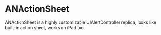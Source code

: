 # ANActionSheet
ANActionSheet is a highly customizable UIAlertController replica, looks like built-in action sheet, works on iPad too.
